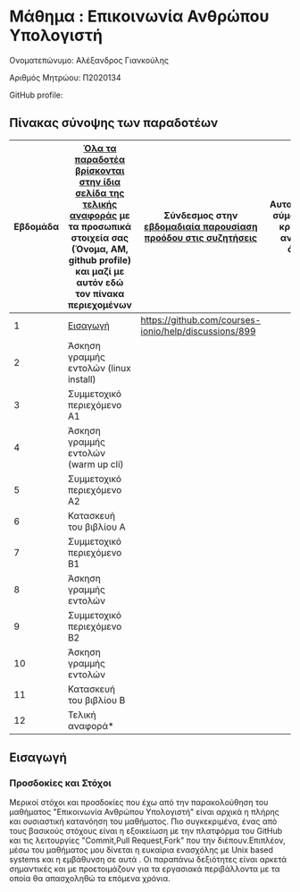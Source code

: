 # Μάθημα : Επικοινωνία Ανθρώπου Υπολογιστή

Ονοματεπώνυμο: Αλέξανδρος Γιανκούλης </br>

Αριθμός Μητρώου: Π2020134 </br>

GitHub profile:


## Πίνακας σύνοψης των παραδοτέων
| Εβδομάδα | [Όλα τα παραδοτέα βρίσκονται στην ίδια σελίδα της τελικής αναφοράς](https://courses-ionio.github.io/help/deliverables/) με τα προσωπικά στοιχεία σας (Όνομα, ΑΜ, github profile) και μαζί με αυτόν εδώ τον πίνακα περιεχομένων | Σύνδεσμος στην [εβδομαδιαία παρουσίαση προόδου στις συζητήσεις](https://github.com/courses-ionio/help/discussions/categories/show-and-tell) | Αυτοαξιολόγηση σύμφωνα με τα κριτήρια της αντίστοιχης άσκησης |
| --- | --- | --- | --- |
| 1 | [Εισαγωγή](https://github.com/P2020134/hci/edit/P2020134/projects/2020134/README.md#%CE%B5%CE%B9%CF%83%CE%B1%CE%B3%CF%89%CE%B3%CE%AE:~:text=%CE%A4%CE%B5%CE%BB%CE%B9%CE%BA%CE%AE%20%CE%B1%CE%BD%CE%B1%CF%86%CE%BF%CF%81%CE%AC*-,%CE%95%CE%B9%CF%83%CE%B1%CE%B3%CF%89%CE%B3%CE%AE,-Commit%20changes)| https://github.com/courses-ionio/help/discussions/899| |
| 2 | Άσκηση γραμμής εντολών (linux install) | | |
| 3 | Συμμετοχικό περιεχόμενο A1 | | |
| 4 | Άσκηση γραμμής εντολών (warm up cli) | | |
| 5 | Συμμετοχικό περιεχόμενο A2 | | |
| 6 | Κατασκευή του βιβλίου Α | | |
| 7 | Συμμετοχικό περιεχόμενο B1 | | |
| 8 | Άσκηση γραμμής εντολών | | |
| 9 | Συμμετοχικό περιεχόμενο B2 | | |
| 10 | Άσκηση γραμμής εντολών | | |
| 11 | Κατασκευή του βιβλίου Β | | |
| 12 | Τελική αναφορά* | | |




## Εισαγωγή
### Προσδοκίες και Στόχοι

Μερικοί στόχοι και προσδοκίες που έχω από την παρακολούθηση του μαθήματος "Επικοινωνία Ανθρώπου Υπολογιστή" είναι αρχικά η πλήρης και ουσιαστική  κατανόηση του μαθήματος. Πιο συγκεκριμένα, ένας από τους βασικούς στόχους είναι η εξοικείωση με την πλατφόρμα του GitHub και τις λειτουργίες "Commit,Pull Request,Fork" που την διέπουν.Επιπλέον, μέσω του μαθήματος μου δίνεται η ευκαίρια ενασχόλης με Unix based systems και η εμβάθυνση σε αυτά . Οι παραπάνω δεξιότητες είναι αρκετά σημαντικές και με προετοιμάζουν για τα εργασιακά περιβάλλοντα με τα οποία θα απασχοληθώ τα επόμενα χρόνια.





